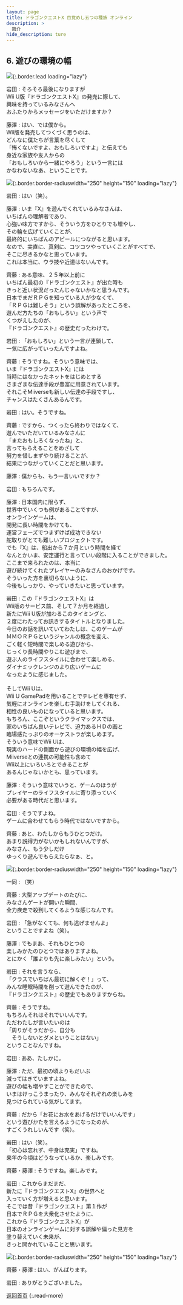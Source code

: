 ```yaml
---
layout: page
title: ドラゴンクエストX 目覚めし五つの種族 オンライン
description: >
  简介
hide_description: ture
---
```


## 6. 遊びの環境の幅

![](/interviews/jp/WiiU/adqj/vol1/img/mainvisual6.jpg){:.border.lead loading="lazy"}


岩田
: そろそろ最後になりますが<br>Wii U版『ドラゴンクエストX』の発売に際して、<br>興味を持っているみなさんへ<br>おふたりからメッセージをいただけますか？

藤澤
: はい、では僕から。<br>Wii版を発売してつくづく思うのは、<br>どんなに僕たちが言葉を尽くして<br>「怖くないですよ、おもしろいですよ」と伝えても<br>身近な家族や友人からの<br>「おもしろいから一緒にやろう」という一言には<br>かなわないなあ、ということです。

![](/interviews/jp/WiiU/adqj/vol1/img/photo13.jpg){:.border.border-radiuswidth="250" height="150"  loading="lazy"}


岩田
: はい（笑）。

藤澤
: いま『X』を遊んでくれているみなさんは、<br>いちばんの理解者であり、<br>心強い味方ですから、そういう方をひとりでも増やし、<br>その輪を広げていくことが、<br>最終的にいちばんのアピールにつながると思います。<br>なので、実直に、真剣に、コツコツやっていくことがすべてで、<br>そこに尽きるかなと思っています。<br>これは本当に、ウラ技や近道はないんです。

齊藤
: ある意味、２５年以上前に<br>いちばん最初の『ドラゴンクエスト』が出た時も<br>きっと近い状況だったんじゃないかなと思うんです。<br>日本でまだＲＰＧを知っている人が少なくて、<br>「ＲＰＧは難しそう」という誤解があったところを、<br>遊んだ方たちの「おもしろい」という声で<br>くつがえしたのが、<br>『ドラゴンクエスト』の歴史だったわけで。

岩田
: 「おもしろい」という一言が連鎖して、<br>一気に広がっていったんですよね。

齊藤
: そうですね。そういう意味では、<br>いま『ドラゴンクエストX』には<br>当時にはなかったネットをはじめとする<br>さまざまな伝達手段が豊富に用意されています。<br>それこそMiiverseも新しい伝達の手段ですし、<br>チャンスはたくさんあるんです。

岩田
: はい。そうですね。

齊藤
: ですから、つくったら終わりではなくて、<br>遊んでいただいているみなさんに<br>「またおもしろくなったね」と、<br>言ってもらえることをめざして<br>努力を惜しまずやり続けることが、<br>結果につながっていくことだと思います。

藤澤
: 僕からも、もう一言いいですか？

岩田
: もちろんです。

藤澤
: 日本国内に限らず、<br>世界中でいくつも例があることですが、<br>オンラインゲームは、<br>開発に長い時間をかけても、<br>運営フェーズでつまずけば成功できない<br>舵取りがとても難しいプロジェクトです。<br>でも『X』は、船出から７か月という時間を経て<br>なんとかいま、安定運行と言っていい段階に入ることができました。<br>ここまで来られたのは、本当に<br>遊び続けてくれたプレイヤーのみなさんのおかげです。<br>そういった方を裏切らないように、<br>今後もしっかり、やっていきたいと思っています。

岩田
: この『ドラゴンクエストX』は<br>Wii版のサービス前、そして７か月を経過し<br>新たにWii U版が加わるこのタイミングと、<br>２度にわたってお訊きするタイトルとなりました。<br>今日のお話を訊いていてわたしは、このゲームが<br>ＭＭＯＲＰＧというジャンルの概念を変え、<br>ごく軽く短時間で楽しめる遊びから、<br>じっくり長時間やりこむ遊びまで、<br>遊ぶ人のライフスタイルに合わせて楽しめる、<br>ダイナミックレンジのより広いゲームに<br>なったように感じました。<br>&nbsp;<br>そしてWii Uは、<br>Wii U GamePadを用いることでテレビを専有せず、<br>気軽にオンラインを楽しむ手助けをしてくれる、<br>相性の良いものになっていると思います。<br>もちろん、ここぞというクライマックスでは、<br>家のいちばん良いテレビで、迫力あるＨＤの画と<br>臨場感たっぷりのオーケストラが楽しめます。<br>そういう意味でWii Uは、<br>現実のハードの側面から遊びの環境の幅を広げ、<br>Miiverseとの連携の可能性も含めて<br>Wii以上にいろいろとできることが<br>あるんじゃないかとも、思っています。

藤澤
: そういう意味でいうと、ゲームのほうが<br>プレイヤーのライフスタイルに寄り添っていく<br>必要がある時代だと思います。

岩田
: そうですよね。<br>ゲームに合わせてもらう時代ではないですから。

齊藤
: あと、わたしからもうひとつだけ。<br>あまり説得力がないかもしれないんですが、<br>みなさん、もう少しだけ<br>ゆっくり遊んでもらえたらなぁ、と。

![](/interviews/jp/WiiU/adqj/vol1/img/photo14.jpg){:.border.border-radiuswidth="250" height="150"  loading="lazy"}


一同
: （笑）

齊藤
: 大型アップデートのたびに、<br>みなさんゲートが開いた瞬間、<br>全力疾走で殺到してくるような感じなんです。

岩田
: 「急がなくても、何も逃げませんよ」<br>ということですよね（笑）。

藤澤
: でもまあ、それもひとつの<br>楽しみかたのひとつではありますよね。<br>とにかく「誰よりも先に楽しみたい」という。

岩田
: それを言うなら、<br>「クラスでいちばん最初に解くぞ！」って、<br>みんな睡眠時間を削って遊んできたのが、<br>『ドラゴンクエスト』の歴史でもありますからね。

齊藤
: そうですね。<br>もちろんそれはそれでいいんです。<br>ただわたしが言いたいのは<br>「周りがそうだから、自分も<br>　そうしないとダメということはない」<br>ということなんですね。

岩田
: ああ、たしかに。

藤澤
: ただ、最初の頃よりもだいぶ<br>減ってはきていますよね。<br>遊びの幅も増やすことができたので、<br>いまはけっこうまったり、みんなそれぞれの楽しみを<br>見つけられている気がしてます。

齊藤
: だから「お花にお水をあげるだけでいいんです」<br>という遊びかたを言えるようになったのが、<br>すごくうれしいんです（笑）。

岩田
: はい（笑）。<br>「初心は忘れず、中身は充実」ですね。<br>来年の今頃はどうなっているか、楽しみです。

齊藤・藤澤
: そうですね。楽しみです。

岩田
: これからまだまだ、<br>新たに『ドラゴンクエストX』の世界へと<br>入っていく方が増えると思います。<br>そこでは昔『ドラゴンクエスト』第１作が<br>日本でＲＰＧを大衆化させたように、<br>これから『ドラゴンクエストX』が<br>日本のオンラインゲームに対する誤解や偏った見方を<br>塗り替えていく未来が、<br>きっと開かれていることと思います。

![](/interviews/jp/WiiU/adqj/vol1/img/photo15.jpg){:.border.border-radiuswidth="250" height="150"  loading="lazy"}


齊藤・藤澤
: はい、がんばります。

岩田
: ありがとうございました。



[返回首页](../../../../../)
{:.read-more}
